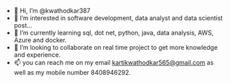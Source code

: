- 👋 Hi, I’m @kwathodkar387
- 👀 I’m interested in software development, data analyst and data scientist post...
- 🌱 I’m currently learning sql, dot net, python, java, data analysis, AWS, Azure and docker.
- 💞️ I’m looking to collaborate on real time project to get more knowledge and experience.
- 📫 you can reach me on my email kartikwathodkar565@gmail.com as well as my mobile number 8408946292.

<!---
kwathodkar387/kwathodkar387 is a ✨ special ✨ repository because its `README.md` (this file) appears on your GitHub profile.
You can click the Preview link to take a look at your changes.
--->
